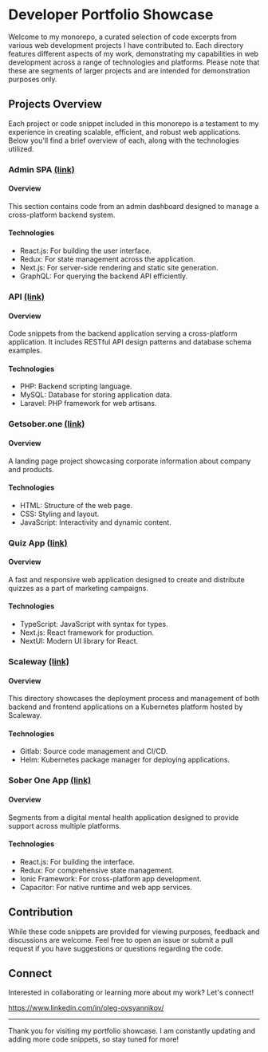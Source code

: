 # Developer Portfolio Showcase

Welcome to my monorepo, a curated selection of code excerpts from various web development projects I have contributed to. Each directory features different aspects of my work, demonstrating my capabilities in web development across a range of technologies and platforms. Please note that these are segments of larger projects and are intended for demonstration purposes only.

## Projects Overview

Each project or code snippet included in this monorepo is a testament to my experience in creating scalable, efficient, and robust web applications. Below you'll find a brief overview of each, along with the technologies utilized.

### Admin SPA [(link)](tree/main/admin-spa)

#### Overview
This section contains code from an admin dashboard designed to manage a cross-platform backend system.

#### Technologies
- React.js: For building the user interface.
- Redux: For state management across the application.
- Next.js: For server-side rendering and static site generation.
- GraphQL: For querying the backend API efficiently.

### API [(link)](tree/main/api)

#### Overview
Code snippets from the backend application serving a cross-platform application. It includes RESTful API design patterns and database schema examples.

#### Technologies
- PHP: Backend scripting language.
- MySQL: Database for storing application data.
- Laravel: PHP framework for web artisans.

### Getsober.one [(link)](tree/main/getsober.one)

#### Overview
A landing page project showcasing corporate information about company and products.

#### Technologies
- HTML: Structure of the web page.
- CSS: Styling and layout.
- JavaScript: Interactivity and dynamic content.

### Quiz App [(link)](tree/main/quiz-app)

#### Overview
A fast and responsive web application designed to create and distribute quizzes as a part of marketing campaigns.

#### Technologies
- TypeScript: JavaScript with syntax for types.
- Next.js: React framework for production.
- NextUI: Modern UI library for React.

### Scaleway [(link)](tree/main/scaleway)

#### Overview
This directory showcases the deployment process and management of both backend and frontend applications on a Kubernetes platform hosted by Scaleway.

#### Technologies
- Gitlab: Source code management and CI/CD.
- Helm: Kubernetes package manager for deploying applications.

### Sober One App [(link)](tree/main/soberone-app)

#### Overview
Segments from a digital mental health application designed to provide support across multiple platforms.

#### Technologies
- React.js: For building the interface.
- Redux: For comprehensive state management.
- Ionic Framework: For cross-platform app development.
- Capacitor: For native runtime and web app services.

## Contribution

While these code snippets are provided for viewing purposes, feedback and discussions are welcome. Feel free to open an issue or submit a pull request if you have suggestions or questions regarding the code.

## Connect

Interested in collaborating or learning more about my work? Let's connect! 

https://www.linkedin.com/in/oleg-ovsyannikov/

---

Thank you for visiting my portfolio showcase. I am constantly updating and adding more code snippets, so stay tuned for more!
